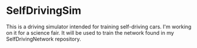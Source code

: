 # SelfDrivingSim
This is a driving simulator intended for training self-driving cars. I'm working on it for a science fair.
It will be used to train the network found in my SelfDrivingNetwork repository.
